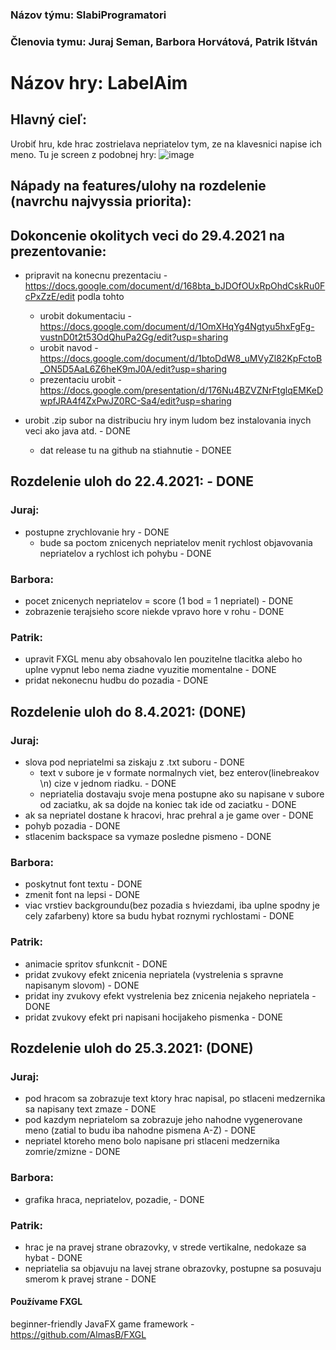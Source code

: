 ### Názov týmu: SlabiProgramatori
### Členovia tymu: Juraj Seman, Barbora Horvátová, Patrik Ištván
# Názov hry: LabelAim
## Hlavný cieľ:
Urobiť hru, kde hrac zostrielava nepriatelov tym, ze na klavesnici napise ich meno.
Tu je screen z podobnej hry: ![image](https://user-images.githubusercontent.com/42540086/110616730-2e30ea80-8195-11eb-9cdb-c523b327122c.png)
## Nápady na features/ulohy na rozdelenie (navrchu najvyssia priorita):


## Dokoncenie okolitych veci do 29.4.2021 na prezentovanie:
- pripravit na konecnu prezentaciu - https://docs.google.com/document/d/168bta_bJDOfOUxRpOhdCskRu0FcPxZzE/edit podla tohto
    - urobit dokumentaciu - https://docs.google.com/document/d/1OmXHqYg4Ngtyu5hxFgFg-vustnD0t2t53OdQhuPa2Gg/edit?usp=sharing
    - urobit navod - https://docs.google.com/document/d/1btoDdW8_uMVyZl82KpFctoB_ON5D5AaL6Z6heK9mJ0A/edit?usp=sharing
    - prezentaciu urobit - https://docs.google.com/presentation/d/176Nu4BZVZNrFtglqEMKeDwpfJRA4f4ZxPwJZ0RC-Sa4/edit?usp=sharing
    
- urobit .zip subor na distribuciu hry inym ludom bez instalovania inych veci ako java atd. - DONE
    - dat release tu na github na stiahnutie - DONEE

## Rozdelenie uloh do 22.4.2021: - DONE

### Juraj:
- postupne zrychlovanie hry - DONE
    - bude sa poctom znicenych nepriatelov menit rychlost objavovania nepriatelov a rychlost ich pohybu - DONE

### Barbora:
- pocet znicenych nepriatelov = score (1 bod = 1 nepriatel) - DONE
- zobrazenie terajsieho score niekde vpravo hore v rohu - DONE

### Patrik: 
- upravit FXGL menu aby obsahovalo len pouzitelne tlacitka alebo ho uplne vypnut lebo nema ziadne vyuzitie momentalne - DONE
- pridat nekonecnu hudbu do pozadia - DONE

## Rozdelenie uloh do 8.4.2021: (DONE)
### Juraj:
- slova pod nepriatelmi sa ziskaju z .txt suboru - DONE
    - text v subore je v formate normalnych viet, bez enterov(linebreakov \n) cize v jednom riadku. - DONE
    - nepriatelia dostavaju svoje mena postupne ako su napisane v subore od zaciatku, ak sa dojde na koniec tak ide od zaciatku - DONE
- ak sa nepriatel dostane k hracovi, hrac prehral a je game over - DONE
- pohyb pozadia - DONE
- stlacenim backspace sa vymaze posledne pismeno - DONE

### Barbora:
- poskytnut font textu - DONE
- zmenit font na lepsi - DONE
- viac vrstiev backgroundu(bez pozadia s hviezdami, iba uplne spodny je cely zafarbeny) ktore sa budu hybat roznymi rychlostami - DONE

### Patrik: 
- animacie spritov sfunkcnit - DONE
- pridat zvukovy efekt znicenia nepriatela (vystrelenia s spravne napisanym slovom) - DONE
- pridat iny zvukovy efekt vystrelenia bez znicenia nejakeho nepriatela - DONE
- pridat zvukovy efekt pri napisani hocijakeho pismenka - DONE


## Rozdelenie uloh do 25.3.2021: (DONE)
### Juraj:
- pod hracom sa zobrazuje text ktory hrac napisal, po stlaceni medzernika sa napisany text zmaze - DONE
- pod kazdym nepriatelom sa zobrazuje jeho nahodne vygenerovane meno (zatial to budu iba nahodne pismena A-Z) - DONE
- nepriatel ktoreho meno bolo napisane pri stlaceni medzernika zomrie/zmizne - DONE
### Barbora:
- grafika hraca, nepriatelov, pozadie, - DONE
### Patrik: 
- hrac je na pravej strane obrazovky, v strede vertikalne, nedokaze sa hybat - DONE
- nepriatelia sa objavuju na lavej strane obrazovky, postupne sa posuvaju smerom k pravej strane - DONE


#### Používame FXGL 
beginner-friendly JavaFX game framework - https://github.com/AlmasB/FXGL
